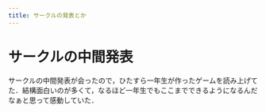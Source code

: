 ```yaml
---
title: サークルの発表とか
---
```


# サークルの中間発表

サークルの中間発表が会ったので，ひたすら一年生が作ったゲームを読み上げてた．結構面白いのが多くて，なるほど一年生でもここまでできるようになるんだなぁと思って感動していた．